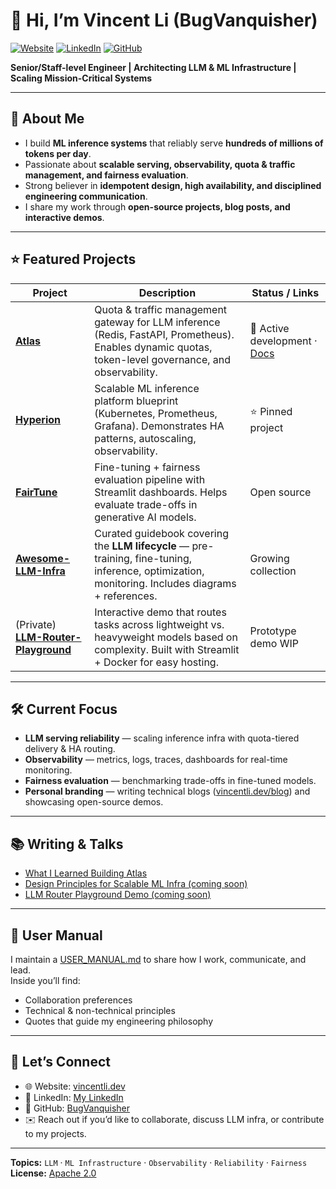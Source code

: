 # 👋 Hi, I’m Vincent Li (BugVanquisher)

[![Website](https://img.shields.io/badge/Website-vincentli.dev-blue)](https://www.vincentli.dev)
[![LinkedIn](https://img.shields.io/badge/LinkedIn-Profile-blue)](https://www.linkedin.com/in/xxx) 
[![GitHub](https://img.shields.io/badge/GitHub-BugVanquisher-black)](https://github.com/BugVanquisher)

**Senior/Staff-level Engineer | Architecting LLM & ML Infrastructure | Scaling Mission-Critical Systems**

---

## 🚀 About Me
- I build **ML inference systems** that reliably serve **hundreds of millions of tokens per day**.  
- Passionate about **scalable serving, observability, quota & traffic management, and fairness evaluation**.  
- Strong believer in **idempotent design, high availability, and disciplined engineering communication**.  
- I share my work through **open-source projects, blog posts, and interactive demos**.

---

## ⭐ Featured Projects

| Project | Description | Status / Links |
|---------|-------------|----------------|
| [**Atlas**](https://github.com/BugVanquisher/Atlas) | Quota & traffic management gateway for LLM inference (Redis, FastAPI, Prometheus). Enables dynamic quotas, token-level governance, and observability. | 🚧 Active development · [Docs](https://github.com/BugVanquisher/Atlas#readme) |
| [**Hyperion**](https://github.com/BugVanquisher/Hyperion) | Scalable ML inference platform blueprint (Kubernetes, Prometheus, Grafana). Demonstrates HA patterns, autoscaling, observability. | ⭐ Pinned project |
| [**FairTune**](https://github.com/BugVanquisher/FairTune) | Fine-tuning + fairness evaluation pipeline with Streamlit dashboards. Helps evaluate trade-offs in generative AI models. | Open source |
| [**Awesome-LLM-Infra**](https://github.com/BugVanquisher/Awesome-LLM-Infra) | Curated guidebook covering the **LLM lifecycle** — pre-training, fine-tuning, inference, optimization, monitoring. Includes diagrams + references. | Growing collection |
| (Private) [**LLM-Router-Playground**](https://github.com/BugVanquisher/llm-router-playground) | Interactive demo that routes tasks across lightweight vs. heavyweight models based on complexity. Built with Streamlit + Docker for easy hosting. | Prototype demo WIP |

---

## 🛠 Current Focus
- **LLM serving reliability** — scaling inference infra with quota-tiered delivery & HA routing.  
- **Observability** — metrics, logs, traces, dashboards for real-time monitoring.  
- **Fairness evaluation** — benchmarking trade-offs in fine-tuned models.  
- **Personal branding** — writing technical blogs ([vincentli.dev/blog](https://www.vincentli.dev/blog)) and showcasing open-source demos.  

---

## 📚 Writing & Talks
- [What I Learned Building Atlas](https://www.vincentli.dev/blog/what-i-learned-building-atlas)  
- [Design Principles for Scalable ML Infra (coming soon)]()  
- [LLM Router Playground Demo (coming soon)]()  

---

## 📖 User Manual
I maintain a [USER_MANUAL.md](./USER_MANUAL.md) to share how I work, communicate, and lead.  
Inside you’ll find:
- Collaboration preferences  
- Technical & non-technical principles  
- Quotes that guide my engineering philosophy  

---

## 🤝 Let’s Connect
- 🌐 Website: [vincentli.dev](https://www.vincentli.dev)  
- 💼 LinkedIn: [My LinkedIn](https://www.linkedin.com/in/ljyds)  
- 🐙 GitHub: [BugVanquisher](https://github.com/BugVanquisher)  
- ✉️ Reach out if you’d like to collaborate, discuss LLM infra, or contribute to my projects.  

---

**Topics:** `LLM` · `ML Infrastructure` · `Observability` · `Reliability` · `Fairness`  
**License:** [Apache 2.0](./LICENSE)